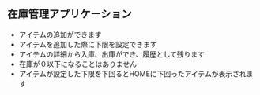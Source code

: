 ## 在庫管理アプリケーション
* アイテムの追加ができます
* アイテムを追加した際に下限を設定できます
* アイテムの詳細から入庫、出庫ができ、履歴として残ります
* 在庫が０以下になることはありません
* アイテムが設定した下限を下回るとHOMEに下回ったアイテムが表示されます